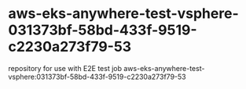 # aws-eks-anywhere-test-vsphere-031373bf-58bd-433f-9519-c2230a273f79-53
repository for use with E2E test job aws-eks-anywhere-test-vsphere:031373bf-58bd-433f-9519-c2230a273f79-53
